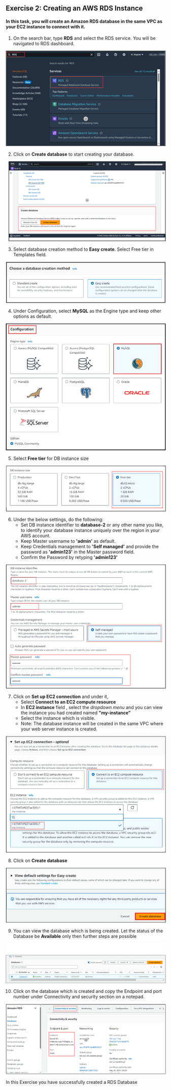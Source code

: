 ## Exercise 2: Creating an AWS RDS Instance

#### In this task, you will create an Amazon RDS database in the same VPC as your EC2 instance to connect with it.

1. On the search bar, type **RDS** and select the RDS service. You will be navigated to RDS dashboard.

![](./images/typeRDS.png)

2. Click on **Create database** to start creating your database.

![](./images/createdb.png)

3. Select database creation method to **Easy create**.  Select Free tier in Templates field.

![](./images/easycreate.png)

4. Under Configuration, select **MySQL** as the Engine type and keep other options as default.

![](./images/mysql.png)

5. Select **Free tier** for DB instance size 

![](./images/freetier.png)

6. Under the below settings, do the following:
    - Set DB instance identifier to **database-2** or any other name you like, to identify your database instance uniquely over the region in your AWS account.
    - Keep Master username to **'admin'** as default.
    - Keep Credentials management to **'Self managed'** and provide the password as **'admin123'** in the Master password field.
    - Confirm the Password by retyping **'admin123'**

![](./images/password.png)

7. Click on **Set up EC2 connection** and under it, 
    - Select **Connect to an EC2 compute resource** 
    - In **EC2 instance** field , select the *dropdown menu* and you can view the instance you had created named **"my-instance"**
    - Select the instance which is visible.
    - Note: The database instance will be created in the same VPC where your web server instance is created.

![](./images/ec2conn.png)

8. Click on **Create database**

![](./images/databasefinalcreate.png)

9. You can view the database which is being created. Let the status of the Database be **Available** only then further steps are possible

![](./images/viewdb.png)

10. Click on the database which is created and copy the Endpoint and port number under Connectivity and security section on a notepad. 

![](./images/endpointport.png)

<validation step="60e7f64f-7c66-4ad4-ad8d-c62e8a6ea34d" />

In this Exercise you have successfully created a RDS Database

